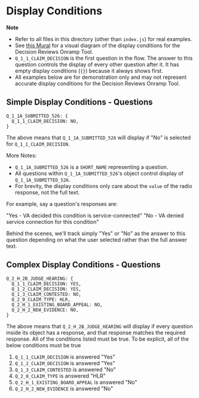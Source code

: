 # Display Conditions

**Note**
- Refer to all files in this directory (other than `index.js`) for real examples.
- See [this Mural](https://app.mural.co/t/departmentofveteransaffairs9999/m/departmentofveteransaffairs9999/1736350333305/034f554056e15ace373c35a8b9655134d4ccafe0) for a visual diagram of the display conditions for the Decision Reviews Onramp Tool.
- `Q_1_1_CLAIM_DECISION` is the first question in the flow. The answer to this question controls the display of every other question after it. It has empty display conditions (`{}`) because it always shows first.
- All examples below are for demonstration only and may not represent accurate display conditions for the Decision Reviews Onramp Tool.

## Simple Display Conditions - Questions

```
Q_1_1A_SUBMITTED_526: {
  Q_1_1_CLAIM_DECISION: NO,
}
```

The above means that `Q_1_1A_SUBMITTED_526` will display if "No" is selected
for `Q_1_1_CLAIM_DECISION`.

More Notes:
- `Q_1_1A_SUBMITTED_526` is a `SHORT_NAME` representing a question.
- All questions within `Q_1_1A_SUBMITTED_526`'s object control display of `Q_1_1A_SUBMITTED_526`.
- For brevity, the display conditions only care about the `value` of the radio response, not the full text.

For example, say a question's responses are:

"Yes - VA decided this condition is service-connected"
"No - VA denied service connection for this condition"

Behind the scenes, we'll track simply "Yes" or "No" as the answer to this question depending on what the
user selected rather than the full answer text.

## Complex Display Conditions - Questions

```
Q_2_H_2B_JUDGE_HEARING: {
  Q_1_1_CLAIM_DECISION: YES,
  Q_1_2_CLAIM_DECISION: YES,
  Q_1_3_CLAIM_CONTESTED: NO,
  Q_2_0_CLAIM_TYPE: HLR,
  Q_2_H_1_EXISTING_BOARD_APPEAL: NO,
  Q_2_H_2_NEW_EVIDENCE: NO,
}
```

The above means that `Q_2_H_2B_JUDGE_HEARING` will display if every question inside its object
has a response, and that response matches the required response. All of the conditions listed must be true.
To be explicit, all of the below conditions must be true

1. `Q_1_1_CLAIM_DECISION` is answered "Yes"
2. `Q_1_2_CLAIM_DECISION` is answered "Yes"
3. `Q_1_3_CLAIM_CONTESTED` is answered "No"
4. `Q_2_0_CLAIM_TYPE` is answered "HLR"
5. `Q_2_H_1_EXISTING_BOARD_APPEAL` is answered "No"
6. `Q_2_H_2_NEW_EVIDENCE` is answered "No"
